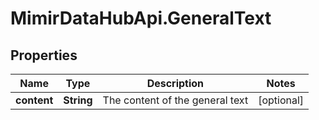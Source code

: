 # MimirDataHubApi.GeneralText

## Properties
Name | Type | Description | Notes
------------ | ------------- | ------------- | -------------
**content** | **String** | The content of the general text | [optional] 


